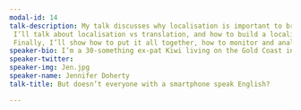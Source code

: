 ```yaml
---
modal-id: 14
talk-description: My talk discusses why localisation is important to broaden app reach and increase accessibility. It will mainly focus on store localisation as a starting point for testing audience demand for localisation. I will discuss tools and resources that can help with localisation and publishing automation.
 I’ll talk about localisation vs translation, and how to build a localisation team. I’ll discuss keeping branding consistent across locales, devices, and ecosystems, and common pitfalls when localising. I’ll make suggestions for determining what locales to start with based on audience.
 Finally, I’ll show how to put it all together, how to monitor and analyse the results, and possible next steps.
speaker-bio: I’m a 30-something ex-pat Kiwi living on the Gold Coast in Australia. Recent IT graduate after a career change from administration and customer service. As internationalisation coordinator for Cupid Media (among my many hats), I oversee internationalisation of 35 niche online dating websites in 24+ languages. Mother of four fur-children. Blue is my natural hair colour.
speaker-twitter: 
speaker-img: Jen.jpg
speaker-name: Jennifer Doherty
talk-title: But doesn’t everyone with a smartphone speak English?

---
```

